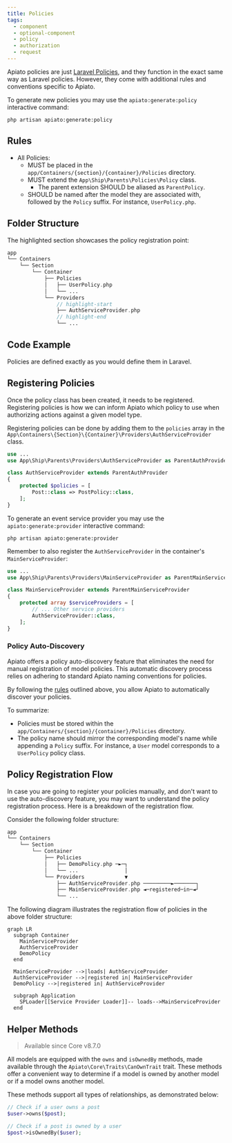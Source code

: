 ```yaml
---
title: Policies
tags:
  - component
  - optional-component
  - policy
  - authorization
  - request
---
```


Apiato policies are just [Laravel Policies](https://laravel.com/docs/authorization),
and they function in the exact same way as Laravel policies.
However, they come with additional rules and conventions specific to Apiato.

To generate new policies you may use the `apiato:generate:policy` interactive command:

```
php artisan apiato:generate:policy
```

## Rules

- All Policies:
  - MUST be placed in the `app/Containers/{section}/{container}/Policies` directory.
  - MUST extend the `App\Ship\Parents\Policies\Policy` class.
    - The parent extension SHOULD be aliased as `ParentPolicy`.
  - SHOULD be named after the model they are associated with, followed by the `Policy` suffix. For instance, `UserPolicy.php`.


## Folder Structure

The highlighted section showcases the policy registration point:

```php
app
└── Containers
    └── Section
        └── Container
            ├── Policies
            │   ├── UserPolicy.php
            │   └── ...
            └── Providers
                // highlight-start
                ├── AuthServiceProvider.php
                // highlight-end
                └── ...
```

## Code Example

Policies are defined exactly as you would define them in Laravel.

## Registering Policies

Once the policy class has been created, it needs to be registered.
Registering policies is
how we can inform Apiato which policy to use when authorizing actions against a given model type.

Registering policies can be done
by adding them to the `policies` array in the `App\Containers\{Section}\{Container}\Providers\AuthServiceProvider` class.

```php
use ...
use App\Ship\Parents\Providers\AuthServiceProvider as ParentAuthProvider;

class AuthServiceProvider extends ParentAuthProvider
{
    protected $policies = [
        Post::class => PostPolicy::class,
    ];
}
```

To generate an event service provider
you may use the `apiato:generate:provider` interactive command:

```
php artisan apiato:generate:provider
```

Remember to also register the `AuthServiceProvider` in the container's `MainServiceProvider`:

```php
use ...
use App\Ship\Parents\Providers\MainServiceProvider as ParentMainServiceProvider;

class MainServiceProvider extends ParentMainServiceProvider
{
    protected array $serviceProviders = [
        // ... Other service providers
        AuthServiceProvider::class,
    ];
}
```

### Policy Auto-Discovery

Apiato offers a policy auto-discovery feature that eliminates the need for manual registration of model policies.
This automatic discovery process relies on adhering to standard Apiato naming conventions for policies.

By following the [rules](#rules) outlined above, you allow Apiato to automatically discover your policies.

To summarize:

- Policies must be stored within the `app/Containers/{section}/{container}/Policies` directory.
- The policy name should mirror the corresponding model's name while appending a `Policy` suffix. For instance, a `User` model corresponds to a `UserPolicy` policy class.

## Policy Registration Flow

In case you are going to register your policies manually, and don't want to use the auto-discovery feature,
you may want to understand the policy registration process.
Here is a breakdown of the registration flow.

Consider the following folder structure:

```php
app
└── Containers
    └── Section
        └── Container
            ├── Policies
            │   ├── DemoPolicy.php ─►─┐
            │   └── ...               │                                                                                         
            └── Providers             ▼
                ├── AuthServiceProvider.php ─────────►───────┐
                ├── MainServiceProvider.php ◄─registered─in─◄┘
                └── ...

```

The following diagram illustrates the registration flow of policies in the above folder structure:

```mermaid
graph LR
  subgraph Container
    MainServiceProvider
    AuthServiceProvider
    DemoPolicy
  end
  
  MainServiceProvider -->|loads| AuthServiceProvider
  AuthServiceProvider -->|registered in| MainServiceProvider
  DemoPolicy -->|registered in| AuthServiceProvider

  subgraph Application
    SPLoader[[Service Provider Loader]]-- loads-->MainServiceProvider
  end
```

## Helper Methods
> Available since Core v8.7.0

All models are equipped with the `owns` and `isOwnedBy` methods,
made available through the `Apiato\Core\Traits\CanOwnTrait` trait.
These methods offer a convenient way to determine if a model is owned by another model or if a model owns another model.

These methods support all types of relationships, as demonstrated below:

```php
// Check if a user owns a post
$user->owns($post);

// Check if a post is owned by a user
$post->isOwnedBy($user);
```
